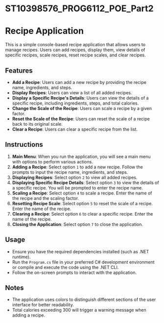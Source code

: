 # ST10398576_PROG6112_POE_Part2
# Recipe Application

This is a simple console-based recipe application that allows users to manage recipes. Users can add recipes, display them, view details of specific recipes, scale recipes, reset recipe scales, and clear recipes.

## Features

- **Add a Recipe**: Users can add a new recipe by providing the recipe name, ingredients, and steps.
- **Display Recipes**: Users can view a list of all added recipes.
- **Display a Specific Recipe's Details**: Users can view the details of a specific recipe, including ingredients, steps, and total calories.
- **Change the Scale of the Recipe**: Users can scale a recipe by a given factor.
- **Reset the Scale of the Recipe**: Users can reset the scale of a recipe back to its original scale.
- **Clear a Recipe**: Users can clear a specific recipe from the list.

## Instructions

1. **Main Menu**: When you run the application, you will see a main menu with options to perform various actions.
2. **Adding a Recipe**: Select option `1` to add a new recipe. Follow the prompts to input the recipe name, ingredients, and steps.
3. **Displaying Recipes**: Select option `2` to view all added recipes.
4. **Displaying Specific Recipe Details**: Select option `3` to view the details of a specific recipe. You will be prompted to enter the recipe name.
5. **Scaling a Recipe**: Select option `4` to scale a recipe. Enter the name of the recipe and the scaling factor.
6. **Resetting Recipe Scale**: Select option `5` to reset the scale of a recipe. Enter the name of the recipe.
7. **Clearing a Recipe**: Select option `6` to clear a specific recipe. Enter the name of the recipe.
8. **Closing the Application**: Select option `7` to close the application.

## Usage

- Ensure you have the required dependencies installed (such as .NET runtime).
- Run the `Program.cs` file in your preferred C# development environment or compile and execute the code using the .NET CLI.
- Follow the on-screen prompts to interact with the application.

## Notes

- The application uses colors to distinguish different sections of the user interface for better readability.
- Total calories exceeding 300 will trigger a warning message when adding a recipe.
